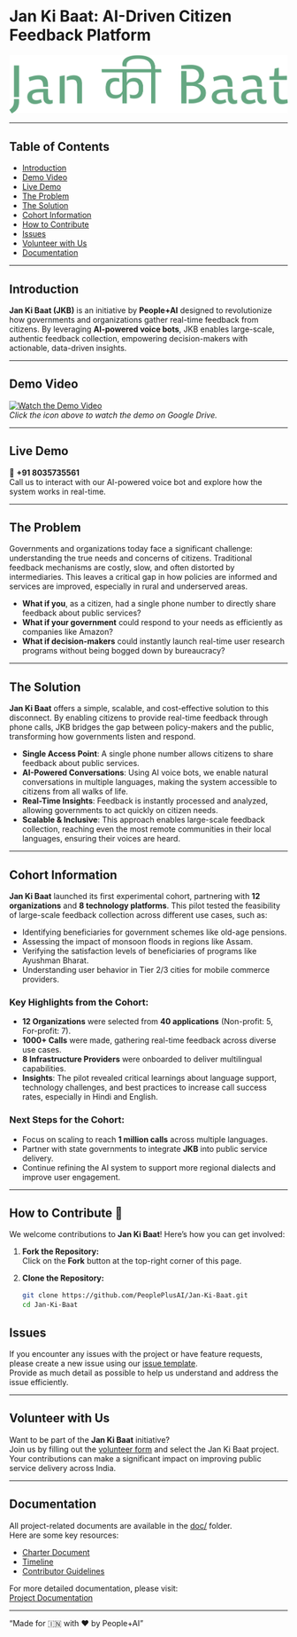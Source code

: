 # Jan Ki Baat: AI-Driven Citizen Feedback Platform

![Jan Ki Baat Logo](media/Jan%20की%20Baat-2.png)

---

## Table of Contents

- [Introduction](#introduction)
- [Demo Video](#demo-video)
- [Live Demo](#live-demo)
- [The Problem](#the-problem)
- [The Solution](#the-solution)
- [Cohort Information](#cohort-information)
- [How to Contribute](#how-to-contribute)
- [Issues](#issues)
- [Volunteer with Us](#volunteer-with-us)
- [Documentation](#documentation)

---

## Introduction

**Jan Ki Baat (JKB)** is an initiative by **People+AI** designed to revolutionize how governments and organizations gather real-time feedback from citizens. By leveraging **AI-powered voice bots**, JKB enables large-scale, authentic feedback collection, empowering decision-makers with actionable, data-driven insights.

---

## Demo Video

[![Watch the Demo Video](https://img.icons8.com/color/96/youtube-play.png)](https://drive.google.com/file/d/14TP1GBbdv8ysoplDwfwasDbXmuE8WBAJ/view?usp=sharing)  
*Click the icon above to watch the demo on Google Drive.*

---

## Live Demo

📱 **+91 8035735561**  
Call us to interact with our AI-powered voice bot and explore how the system works in real-time.

---

## The Problem

Governments and organizations today face a significant challenge: understanding the true needs and concerns of citizens. Traditional feedback mechanisms are costly, slow, and often distorted by intermediaries. This leaves a critical gap in how policies are informed and services are improved, especially in rural and underserved areas.

- **What if you**, as a citizen, had a single phone number to directly share feedback about public services?
- **What if your government** could respond to your needs as efficiently as companies like Amazon?
- **What if decision-makers** could instantly launch real-time user research programs without being bogged down by bureaucracy?

---

## The Solution

**Jan Ki Baat** offers a simple, scalable, and cost-effective solution to this disconnect. By enabling citizens to provide real-time feedback through phone calls, JKB bridges the gap between policy-makers and the public, transforming how governments listen and respond.

- **Single Access Point**: A single phone number allows citizens to share feedback about public services.
- **AI-Powered Conversations**: Using AI voice bots, we enable natural conversations in multiple languages, making the system accessible to citizens from all walks of life.
- **Real-Time Insights**: Feedback is instantly processed and analyzed, allowing governments to act quickly on citizen needs.
- **Scalable & Inclusive**: This approach enables large-scale feedback collection, reaching even the most remote communities in their local languages, ensuring their voices are heard.

---

## Cohort Information

**Jan Ki Baat** launched its first experimental cohort, partnering with **12 organizations** and **8 technology platforms**. This pilot tested the feasibility of large-scale feedback collection across different use cases, such as:

- Identifying beneficiaries for government schemes like old-age pensions.
- Assessing the impact of monsoon floods in regions like Assam.
- Verifying the satisfaction levels of beneficiaries of programs like Ayushman Bharat.
- Understanding user behavior in Tier 2/3 cities for mobile commerce providers.

### Key Highlights from the Cohort:

- **12 Organizations** were selected from **40 applications** (Non-profit: 5, For-profit: 7).
- **1000+ Calls** were made, gathering real-time feedback across diverse use cases.
- **8 Infrastructure Providers** were onboarded to deliver multilingual capabilities.
- **Insights**: The pilot revealed critical learnings about language support, technology challenges, and best practices to increase call success rates, especially in Hindi and English.

### Next Steps for the Cohort:

- Focus on scaling to reach **1 million calls** across multiple languages.
- Partner with state governments to integrate **JKB** into public service delivery.
- Continue refining the AI system to support more regional dialects and improve user engagement.

---

## How to Contribute 🤝

We welcome contributions to **Jan Ki Baat**! Here’s how you can get involved:

1. **Fork the Repository:**  
   Click on the **Fork** button at the top-right corner of this page.

2. **Clone the Repository:**  
   ```bash
   git clone https://github.com/PeoplePlusAI/Jan-Ki-Baat.git
   cd Jan-Ki-Baat


## Issues

If you encounter any issues with the project or have feature requests, please create a new issue using our [issue template](.github/ISSUE_TEMPLATE.md).  
Provide as much detail as possible to help us understand and address the issue efficiently.

---

## Volunteer with Us

Want to be part of the **Jan Ki Baat** initiative?  
Join us by filling out the [volunteer form](https://peopleplus.ai/volunteer) and select the Jan Ki Baat project.  
Your contributions can make a significant impact on improving public service delivery across India.

---

## Documentation

All project-related documents are available in the [doc/](doc/) folder.  
Here are some key resources:

- [Charter Document](doc/Charter.md)  
- [Timeline](doc/Timeline.md)  
- [Contributor Guidelines](doc/Contributors.md)  

For more detailed documentation, please visit:  
[Project Documentation]()

---

“Made for 🇮🇳 with ❤️ by People+AI”

